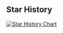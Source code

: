 ## Star History

[![Star History Chart](https://api.star-history.com/svg?repos=royalknight56/win10-vue3&type=Date)](https://star-history.com/#royalknight56/win10-vue3&Date)
